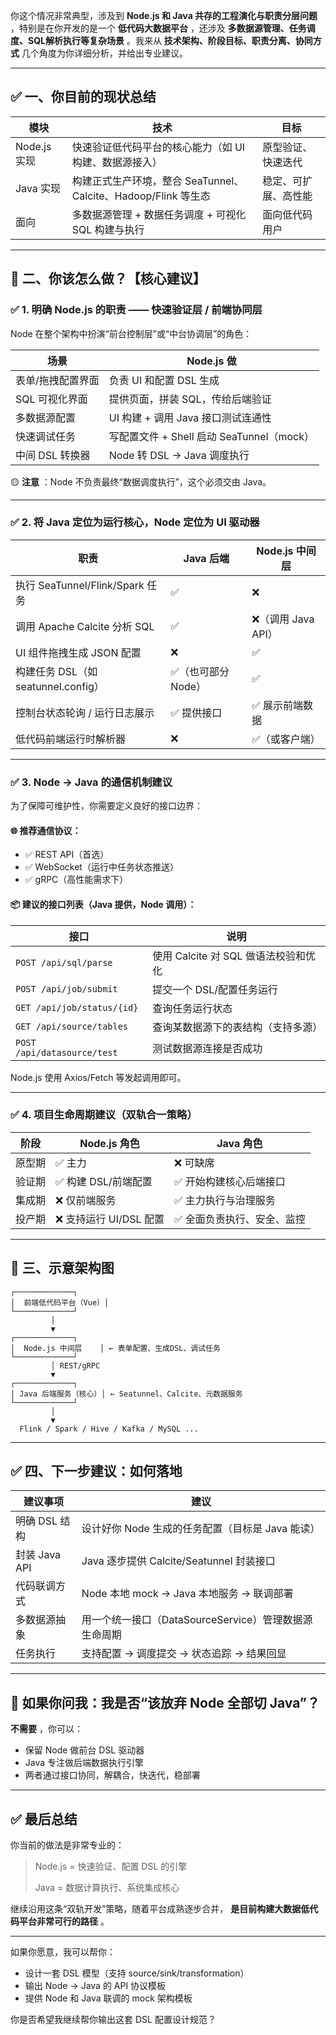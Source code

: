 你这个情况非常典型，涉及到 **Node.js 和 Java 共存的工程演化与职责分层问题** ，特别是在你开发的是一个 **低代码大数据平台** ，还涉及 **多数据源管理、任务调度、SQL解析执行等复杂场景** 。我来从 **技术架构、阶段目标、职责分离、协同方式** 几个角度为你详细分析，并给出专业建议。

---

## ✅ 一、你目前的现状总结

| 模块         | 技术                                                           | 目标                 |
| ------------ | -------------------------------------------------------------- | -------------------- |
| Node.js 实现 | 快速验证低代码平台的核心能力（如 UI 构建、数据源接入）         | 原型验证、快速迭代   |
| Java 实现    | 构建正式生产环境，整合 SeaTunnel、Calcite、Hadoop/Flink 等生态 | 稳定、可扩展、高性能 |
| 面向         | 多数据源管理 + 数据任务调度 + 可视化 SQL 构建与执行            | 面向低代码用户       |

---

## 🧭 二、你该怎么做？【核心建议】

### ✅ 1. **明确 Node.js 的职责 —— 快速验证层 / 前端协同层**

Node 在整个架构中扮演“前台控制层”或“中台协调层”的角色：

| 场景              | Node.js 做                                |
| ----------------- | ----------------------------------------- |
| 表单/拖拽配置界面 | 负责 UI 和配置 DSL 生成                   |
| SQL 可视化界面    | 提供页面，拼装 SQL，传给后端验证          |
| 多数据源配置      | UI 构建 + 调用 Java 接口测试连通性        |
| 快速调试任务      | 写配置文件 + Shell 启动 SeaTunnel（mock） |
| 中间 DSL 转换器   | Node 转 DSL → Java 调度执行              |

🟡  **注意** ：Node 不负责最终“数据调度执行”，这个必须交由 Java。

---

### ✅ 2. **将 Java 定位为运行核心，Node 定位为 UI 驱动器**

| 职责                                | Java 后端           | Node.js 中间层      |
| ----------------------------------- | ------------------- | ------------------- |
| 执行 SeaTunnel/Flink/Spark 任务     | ✅                  | ❌                  |
| 调用 Apache Calcite 分析 SQL        | ✅                  | ❌（调用 Java API） |
| UI 组件拖拽生成 JSON 配置           | ❌                  | ✅                  |
| 构建任务 DSL（如 seatunnel.config） | ✅（也可部分 Node） | ✅                  |
| 控制台状态轮询 / 运行日志展示       | ✅ 提供接口         | ✅ 展示前端数据     |
| 低代码前端运行时解析器              | ❌                  | ✅（或客户端）      |

---

### ✅ 3. Node → Java 的通信机制建议

为了保障可维护性，你需要定义良好的接口边界：

#### 🌐 推荐通信协议：

* ✅ REST API（首选）
* ✅ WebSocket（运行中任务状态推送）
* ✅ gRPC（高性能需求下）

#### 📦 建议的接口列表（Java 提供，Node 调用）：

| 接口                          | 说明                                 |
| ----------------------------- | ------------------------------------ |
| `POST /api/sql/parse`       | 使用 Calcite 对 SQL 做语法校验和优化 |
| `POST /api/job/submit`      | 提交一个 DSL/配置任务运行            |
| `GET /api/job/status/{id}`  | 查询任务运行状态                     |
| `GET /api/source/tables`    | 查询某数据源下的表结构（支持多源）   |
| `POST /api/datasource/test` | 测试数据源连接是否成功               |

Node.js 使用 Axios/Fetch 等发起调用即可。

---

### ✅ 4. 项目生命周期建议（双轨合一策略）

| 阶段   | Node.js 角色            | Java 角色                   |
| ------ | ----------------------- | --------------------------- |
| 原型期 | ✅ 主力                 | ❌ 可缺席                   |
| 验证期 | ✅ 构建 DSL/前端配置    | ✅ 开始构建核心后端接口     |
| 集成期 | ❌ 仅前端服务           | ✅ 主力执行与治理服务       |
| 投产期 | ❌ 支持运行 UI/DSL 配置 | ✅ 全面负责执行、安全、监控 |

---

## 🧱 三、示意架构图

```
┌─────────────┐
│  前端低代码平台（Vue）│
└─────────────┘
         │
         ▼
┌─────────────┐
│  Node.js 中间层    │ ← 表单配置、生成DSL、调试任务
└─────────────┘
         │ REST/gRPC
         ▼
┌─────────────┐
│ Java 后端服务（核心）│ ← Seatunnel、Calcite、元数据服务
└─────────────┘
         │
         ▼
  Flink / Spark / Hive / Kafka / MySQL ...
```

---

## ✅ 四、下一步建议：如何落地

| 建议事项      | 建议                                                  |
| ------------- | ----------------------------------------------------- |
| 明确 DSL 结构 | 设计好你 Node 生成的任务配置（目标是 Java 能读）      |
| 封装 Java API | Java 逐步提供 Calcite/Seatunnel 封装接口              |
| 代码联调方式  | Node 本地 mock → Java 本地服务 → 联调部署           |
| 多数据源抽象  | 用一个统一接口（DataSourceService）管理数据源生命周期 |
| 任务执行      | 支持配置 → 调度提交 → 状态追踪 → 结果回显          |

---

## 🧠 如果你问我：我是否“该放弃 Node 全部切 Java”？

 **不需要** ，你可以：

* 保留 Node 做前台 DSL 驱动器
* Java 专注做后端数据执行引擎
* 两者通过接口协同，解耦合，快迭代，稳部署

---

## ✅ 最后总结

你当前的做法是非常专业的：

> Node.js = 快速验证、配置 DSL 的引擎
>
> Java = 数据计算执行、系统集成核心

继续沿用这条“双轨开发”策略，随着平台成熟逐步合并， **是目前构建大数据低代码平台非常可行的路径** 。

---

如果你愿意，我可以帮你：

* 设计一套 DSL 模型（支持 source/sink/transformation）
* 输出 Node → Java 的 API 协议模板
* 提供 Node 和 Java 联调的 mock 架构模板

你是否希望我继续帮你输出这套 DSL 配置设计规范？
